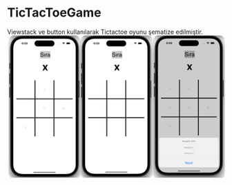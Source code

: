 # TicTacToeGame
Viewstack ve button kullanılarak Tictactoe oyunu şematize edilmiştir.
![şema](https://github.com/kadirdundar/TicTacToeGame/blob/main/Ekran%20Resmi%202023-03-14%2018.13.47.png)
